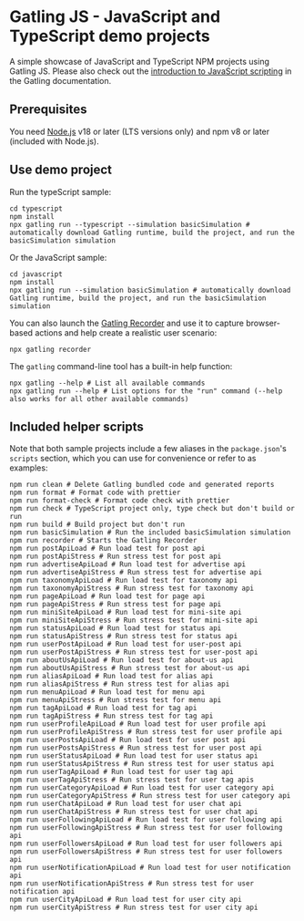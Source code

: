 # Gatling JS - JavaScript and TypeScript demo projects

A simple showcase of JavaScript and TypeScript NPM projects using Gatling JS. Please also check out the [introduction to JavaScript scripting](https://docs.gatling.io/tutorials/scripting-intro-js/) in the Gatling documentation.

## Prerequisites

You need [Node.js](https://nodejs.org/en/download) v18 or later (LTS versions only) and npm v8 or later (included with Node.js).

## Use demo project

Run the typeScript sample:

```shell
cd typescript
npm install
npx gatling run --typescript --simulation basicSimulation # automatically download Gatling runtime, build the project, and run the basicSimulation simulation
```

Or the JavaScript sample:

```shell
cd javascript
npm install
npx gatling run --simulation basicSimulation # automatically download Gatling runtime, build the project, and run the basicSimulation simulation
```

You can also launch the [Gatling Recorder](https://docs.gatling.io/tutorials/recorder/) and use it to capture browser-based actions and help create a realistic user scenario:

```shell
npx gatling recorder
```

The `gatling` command-line tool has a built-in help function:

```shell
npx gatling --help # List all available commands
npx gatling run --help # List options for the "run" command (--help also works for all other available commands)
```

## Included helper scripts

Note that both sample projects include a few aliases in the `package.json`'s `scripts` section, which you can use for convenience or refer to as examples:

```shell
npm run clean # Delete Gatling bundled code and generated reports
npm run format # Format code with prettier
npm run format-check # Format code check with prettier
npm run check # TypeScript project only, type check but don't build or run
npm run build # Build project but don't run
npm run basicSimulation # Run the included basicSimulation simulation
npm run recorder # Starts the Gatling Recorder
npm run postApiLoad # Run load test for post api
npm run postApiStress # Run stress test for post api
npm run advertiseApiLoad # Run load test for advertise api
npm run advertiseApiStress # Run stress test for advertise api
npm run taxonomyApiLoad # Run load test for taxonomy api
npm run taxonomyApiStress # Run stress test for taxonomy api
npm run pageApiLoad # Run load test for page api
npm run pageApiStress # Run stress test for page api
npm run miniSiteApiLoad # Run load test for mini-site api
npm run miniSiteApiStress # Run stress test for mini-site api
npm run statusApiLoad # Run load test for status api
npm run statusApiStress # Run stress test for status api
npm run userPostApiLoad # Run load test for user-post api
npm run userPostApiStress # Run stress test for user-post api
npm run aboutUsApiLoad # Run load test for about-us api
npm run aboutUsApiStress # Run stress test for about-us api
npm run aliasApiLoad # Run load test for alias api
npm run aliasApiStress # Run stress test for alias api
npm run menuApiLoad # Run load test for menu api
npm run menuApiStress # Run stress test for menu api
npm run tagApiLoad # Run load test for tag api
npm run tagApiStress # Run stress test for tag api
npm run userProfileApiLoad # Run load test for user profile api
npm run userProfileApiStress # Run stress test for user profile api
npm run userPostsApiLoad # Run load test for user post api
npm run userPostsApiStress # Run stress test for user post api
npm run userStatusApiLoad # Run load test for user status api
npm run userStatusApiStress # Run stress test for user status api
npm run userTagApiLoad # Run load test for user tag api
npm run userTagApiStress # Run stress test for user tag apis
npm run userCategoryApiLoad # Run load test for user category api
npm run userCategoryApiStress # Run stress test for user category api
npm run userChatApiLoad # Run load test for user chat api
npm run userChatApiStress # Run stress test for user chat api
npm run userFollowingApiLoad # Run load test for user following api
npm run userFollowingApiStress # Run stress test for user following api
npm run userFollowersApiLoad # Run load test for user followers api
npm run userFollowersApiStress # Run stress test for user followers api
npm run userNotificationApiLoad # Run load test for user notification api
npm run userNotificationApiStress # Run stress test for user notification api
npm run userCityApiLoad # Run load test for user city api
npm run userCityApiStress # Run stress test for user city api
```
